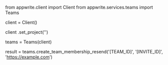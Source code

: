 from appwrite.client import Client
from appwrite.services.teams import Teams

client = Client()

client
    .set_project('')

teams = Teams(client)

result = teams.create_team_membership_resend('[TEAM_ID]', '[INVITE_ID]', 'https://example.com')
